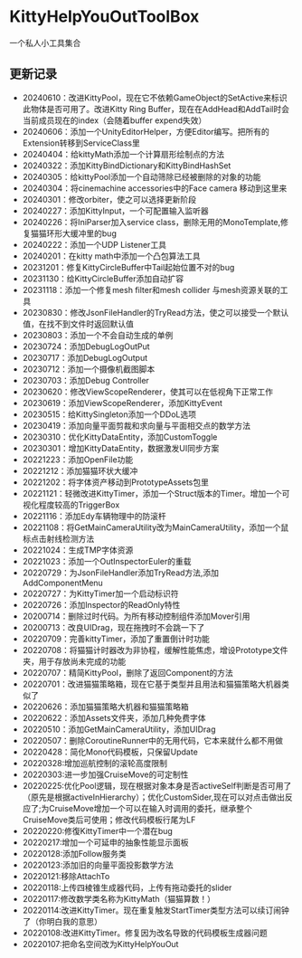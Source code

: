 # KittyHelpYouOutToolBox
 一个私人小工具集合

## 更新记录
- 20240610：改进KittyPool，现在它不依赖GameObject的SetActive来标识此物体是否可用了。改进Kitty Ring Buffer，现在在AddHead和AddTail时会当前成员现在的index（会随着buffer expend失效）
- 20240606：添加一个UnityEditorHelper，方便Editor编写。把所有的Extension转移到ServiceClass里
- 20240404：给kittyMath添加一个计算扇形绘制点的方法
- 20240322：添加KittyBindDictionary和KittyBindHashSet
- 20240305：给kittyPool添加一个自动筛除已经被删除的对象的功能
- 20240304：将cinemachine accessories中的Face camera 移动到这里来
- 20240301：修改orbiter，使之可以选择更新阶段
- 20240227：添加KittyInput，一个可配置输入监听器
- 20240226：将IniParser加入service class，删除无用的MonoTemplate,修复猫猫环形大缓冲里的bug
- 20240222：添加一个UDP Listener工具
- 20240201：在kitty math中添加一个凸包算法工具
- 20231201：修复KittyCircleBuffer中Tail起始位置不对的bug
- 20231130：给KittyCircleBuffer添加自动扩容
- 20231118：添加一个修复mesh filter和mesh collider 与mesh资源关联的工具
- 20230830：修改JsonFileHandler的TryRead方法，使之可以接受一个默认值，在找不到文件时返回默认值
- 20230803：添加一个不会自动生成的单例
- 20230724：添加DebugLogOutPut
- 20230717：添加DebugLogOutput
- 20230712：添加一个摄像机截图脚本
- 20230703：添加Debug Controller
- 20230620：修改ViewScopeRenderer，使其可以在低视角下正常工作
- 20230619：添加ViewScopeRenderer，添加KittyEvent
- 20230515：给KittySingleton添加一个DDoL选项
- 20230419：添加向量平面剪裁和求向量与平面相交点的数学方法
- 20230310：优化KittyDataEntity，添加CustomToggle
- 20230301：增加KittyDataEntity，数据激发UI同步方案
- 20221223：添加OpenFile功能
- 20221212：添加猫猫环状大缓冲
- 20221202：将字体资产移动到PrototypeAssets包里
- 20221121：轻微改进KittyTimer，添加一个Struct版本的Timer。增加一个可视化程度较高的TriggerBox
- 20221116：添加Edy车辆物理中的防滚杆
- 20221108：将GetMainCameraUtility改为MainCameraUtility，添加一个鼠标点击射线检测方法
- 20221024：生成TMP字体资源
- 20221023：添加一个OutInspectorEuler的重载
- 20220729：为JsonFileHandler添加TryRead方法,添加AddComponentMenu
- 20220727：为KittyTimer加一个启动标识符
- 20220726：添加Inspector的ReadOnly特性
- 20200714：删除过时代码。为所有移动控制组件添加Mover引用
- 20200713：改良UIDrag，现在拖拽时不会跳一下了
- 20220709：完善kittyTimer，添加了重置倒计时功能
- 20220708：将猫猫计时器改为非协程，缓解性能焦虑，增设Prototype文件夹，用于存放尚未完成的功能
- 20220707：精简KittyPool，删除了返回Component的方法
- 20220701：改进猫猫策略箱，现在它基于类型并且用法和猫猫策略大机器类似了
- 20220626：添加猫猫策略大机器和猫猫策略箱
- 20220622：添加Assets文件夹，添加几种免费字体
- 20220510：添加GetMainCameraUtility，添加UIDrag
- 20220507：删除CoroutineRunner中的无用代码，它本来就什么都不用做
- 20220428：简化Mono代码模板，只保留Update
- 20220328:增加巡航控制的滚轮高度限制
- 20220303:进一步加强CruiseMove的可定制性
- 20220225:优化Pool逻辑，现在根据对象本身是否activeSelf判断是否可用了（原先是根据activeInHierarchy）；优化CustomSider,现在可以对点击做出反应了;为CruiseMove增加一个可以在输入时调用的委托，继承整个CruiseMove类后可使用；修改代码模板行尾为LF
- 20220220:修復KittyTimer中一个潜在bug
- 20220217:增加一个可延申的抽象性能显示面板
- 20220128:添加Follow服务类
- 20220123:添加旧的向量平面投影数学方法
- 20220121:移除AttachTo
- 20220118:上传四棱锥生成器代码，上传有拖动委托的slider
- 20220117:修改数学类名称为KittyMath（猫猫算数！）
- 20220114:改进KittyTimer。现在重复触发StartTimer类型方法可以续订闹钟了（你明白我的意思）
- 20220108:改进KittyTimer。修复因为改名导致的代码模板生成器问题
- 20220107:把命名空间改为KittyHelpYouOut

